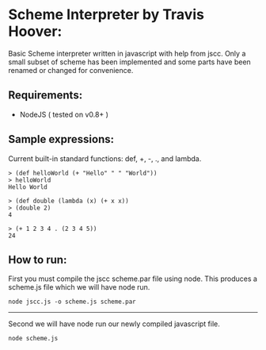 Scheme Interpreter by Travis Hoover:
======

Basic Scheme interpreter written in javascript with help from jscc. Only a small subset of scheme has been implemented and some parts have been renamed or changed for convenience.

Requirements:
--------
* NodeJS ( tested on v0.8+ )

Sample expressions:
--------
Current built-in standard functions: def, +, -, ., and lambda.

<pre><code>> (def helloWorld (+ "Hello" " " "World"))
> helloWorld
Hello World
</code></pre>

<pre><code>> (def double (lambda (x) (+ x x))
> (double 2)
4
</code></pre>

<pre><code>> (+ 1 2 3 4 . (2 3 4 5))
24
</code></pre>


How to run:
--------

First you must compile the jscc scheme.par file using node. This produces a scheme.js file which we will have node run.

<code>node jscc.js -o scheme.js scheme.par</code>

--------

Second we will have node run our newly compiled javascript file.

<code>node scheme.js</code>